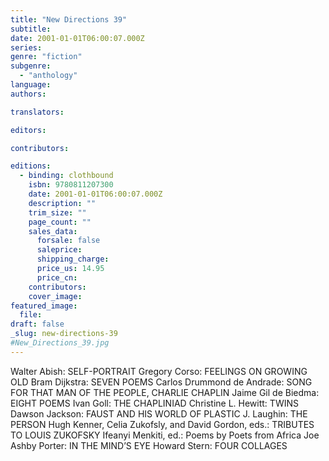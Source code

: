 ```yaml
---
title: "New Directions 39"
subtitle:
date: 2001-01-01T06:00:07.000Z
series:
genre: "fiction"
subgenre:
  - "anthology"
language:
authors:

translators:

editors:

contributors:

editions:
  - binding: clothbound
    isbn: 9780811207300
    date: 2001-01-01T06:00:07.000Z
    description: ""
    trim_size: ""
    page_count: ""
    sales_data:
      forsale: false
      saleprice:
      shipping_charge:
      price_us: 14.95
      price_cn:
    contributors:
    cover_image:
featured_image:
  file:
draft: false
_slug: new-directions-39
#New_Directions_39.jpg
---
```


Walter Abish: SELF-PORTRAIT Gregory Corso: FEELINGS ON GROWING OLD Bram Dijkstra: SEVEN POEMS Carlos Drummond de Andrade: SONG FOR THAT MAN OF THE PEOPLE, CHARLIE CHAPLIN Jaime Gil de Biedma: EIGHT POEMS Ivan Goll: THE CHAPLINIAD Christine L. Hewitt: TWINS Dawson Jackson: FAUST AND HIS WORLD OF PLASTIC J. Laughin: THE PERSON Hugh Kenner, Celia Zukofsly, and David Gordon, eds.: TRIBUTES TO LOUIS ZUKOFSKY Ifeanyi Menkiti, ed.: Poems by Poets from Africa Joe Ashby Porter: IN THE MIND’S EYE Howard Stern: FOUR COLLAGES
